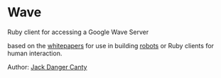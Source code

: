 # Wave

Ruby client for accessing a Google Wave Server 

based on the [whitepapers](http://www.waveprotocol.org/whitepapers)
for use in building [robots](http://code.google.com/intl/it/apis/wave/extensions/robots/index.html) or
Ruby clients for human interaction.

Author: [Jack Danger Canty](http://jackcanty.com)
